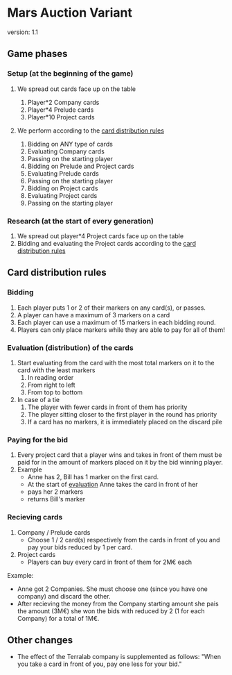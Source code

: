 # Mars Auction Variant

version: 1.1

## Game phases

### Setup (at the beginning of the game)

1. We spread out cards face up on the table
    1. Player*2 Company cards
    2. Player*4 Prelude cards
    3. Player*10 Project cards

2. We perform according to the [card distribution rules](#card-distribution-rules)
    1. Bidding on ANY type of cards
    2. Evaluating Company cards
    3. Passing on the starting player
    4. Bidding on Prelude and Project cards
    5. Evaluating Prelude cards
    6. Passing on the starting player
    7. Bidding on Project cards
    8. Evaluating Project cards
    9. Passing on the starting player

### Research (at the start of every generation)

1. We spread out player*4 Project cards face up on the table
2. Bidding and evaluating the Project cards according to the [card distribution rules](#card-distribution-rules)

## Card distribution rules

### Bidding

1. Each player puts 1 or 2 of their markers on any card(s), or passes.
2. A player can have a maximum of 3 markers on a card
3. Each player can use a maximum of 15 markers in each bidding round.
4. Players can only place markers while they are able to pay for all of them!

### Evaluation (distribution) of the cards

1. Start evaluating from the card with the most total markers on it to the card with the least markers
    1. In reading order
    2. From right to left
    3. From top to bottom
2. In case of a tie
    1. The player with fewer cards in front of them has priority
    2. The player sitting closer to the first player in the round has priority
    3. If a card has no markers, it is immediately placed on the discard pile

### Paying for the bid

1. Every project card that a player wins and takes in front of them must be paid for in the amount of markers placed on it by the bid winning player.
2. Example
    - Anne has 2, Bill has 1 marker on the first card.
    - At the start of [evaluation](#evaluation-distribution-of-the-cards) Anne takes the card in front of her
    - pays her 2 markers
    - returns Bill's marker

### Recieving cards

1. Company / Prelude cards
    - Choose 1 / 2 card(s) respectively from the cards in front of you and pay your bids reduced by 1 per card.
2. Project cards
    - Players can buy every card in front of them for 2M€ each

Example:

- Anne got 2 Companies. She must choose one (since you have one company) and discard the other.
- After recieving the money from the Company starting amount she pais the amount (3M€) she won the bids with reduced by 2 (1 for each Company) for a total of 1M€.

## Other changes

- The effect of the Terralab company is supplemented as follows: "When you take a card in front of you, pay one less for your bid."
